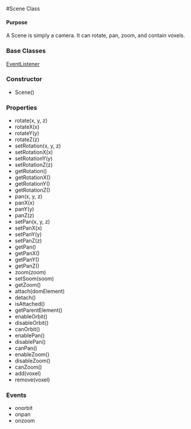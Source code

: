 #Scene Class

#### Purpose ####

A Scene is simply a camera. It can rotate, pan, zoom, and contain voxels.


### Base Classes ###

[EventListener](../Interfaces/EventListener.md)


### Constructor ###

* Scene()


### Properties ###

* rotate(x, y, z)
* rotateX(x)
* rotateY(y)
* rotateZ(z)
* setRotation(x, y, z)
* setRotationX(x)
* setRotationY(y)
* setRotationZ(z)
* getRotation()
* getRotationX()
* getRotationY()
* getRotationZ()
* pan(x, y, z)
* panX(x)
* panY(y)
* panZ(z)
* setPan(x, y, z)
* setPanX(x)
* setPanY(y)
* setPanZ(z)
* getPan()
* getPanX()
* getPanY()
* getPanZ()
* zoom(zoom)
* setSoom(soom)
* getZoom()
* attach(domElement)
* detach()
* isAttached()
* getParentElement()
* enableOrbit()
* disableOrbit()
* canOrbit()
* enablePan()
* disablePan()
* canPan()
* enableZoom()
* disableZoom()
* canZoom()
* add(voxel)
* remove(voxel)


### Events ###

* onorbit
* onpan
* onzoom